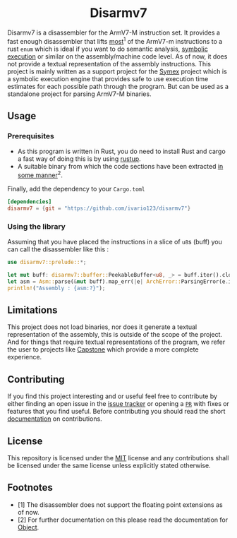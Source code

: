 <h1 align="center">
  Disarmv7
</h1>

Disarmv7 is a disassembler for the ArmV7-M instruction set. It provides a fast enough disassembler that lifts [most](#footnotes)$^1$ of the ArmV7-m instructions to a rust `enum` which is ideal if you want to do semantic analysis, [symbolic execution](https://github.com/ivario123/symex) or similar on
the assembly/machine code level. As of now, it does not provide a textual representation of the assembly instructions.
This project is mainly written as a support project for the [Symex](https://github.com/ivario123/symex) project which is a symbolic execution engine that provides
safe to use execution time estimates for each possible path through the program. But can be used as a standalone project for parsing ArmV7-M binaries.

## Usage

### Prerequisites

- As this program is written in Rust, you do need to install Rust and cargo a fast way of doing this is by using [rustup](https://rustup.rs/).
- A suitable binary from which the code sections have been extracted [in some manner](#footnotes)$^2$.

Finally, add the dependency to your `Cargo.toml`

```toml
[dependencies]
disarmv7 = {git = "https://github.com/ivario123/disarmv7"}
```

### Using the library

Assuming that you have placed the instructions in a slice of `u8`s (buff) you can call the disassembler like this :

```rust
use disarmv7::prelude::*;

let mut buff: disarmv7::buffer::PeekableBuffer<u8, _> = buff.iter().cloned().into();
let asm = Asm::parse(&mut buff).map_err(|e| ArchError::ParsingError(e.into()))?;
println!("Assembly : {asm:?}");
```

## Limitations

This project does not load binaries, nor does it generate a textual representation of the assembly, this is outside of the scope of the project.
And for things that require textual representations of the program, we refer the user to projects like [Capstone](https://github.com/capstone-engine/capstone) which provide a more complete experience.

## Contributing

If you find this project interesting and or useful feel free to contribute by either finding an open issue in the [issue tracker](https://github.com/ivario123/dissarmv7/issues) or opening a [`PR`](https://github.com/ivario123/dissarmv7/pulls) with fixes or features that you find useful.
Before contributing you should read the short [documentation](./CONTRIBUTING.md) on contributions.

## License

This repository is licensed under the [MIT](./LICENSE) license and any contributions shall be licensed under the same license unless explicitly stated otherwise.

## Footnotes

- [1] The disassembler does not support the floating point extensions as of now.
- [2] For further documentation on this please read the documentation for [Object](https://docs.rs/object/latest/object/).
